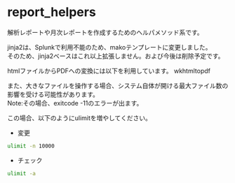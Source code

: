 # report_helpers

解析レポートや月次レポートを作成するためのヘルパメソッド系です。  

jinja2は、Splunkで利用不能のため、makoテンプレートに変更しました。  
そのため、jinja2ベースはこれ以上拡張しません。および今後は削除予定です。

htmlファイルからPDFへの変換には以下を利用しています。
wkhtmltopdf

また、大きなファイルを操作する場合、システム自体が開ける最大ファイル数の影響を受ける可能性があります。  
Note:その場合、exitcode -11のエラーが出ます。  

この場合、以下のようにulimitを増やしてください。
- 変更  

```bash
ulimit -n 10000
```
- チェック  

```bash
ulimit -a
```
